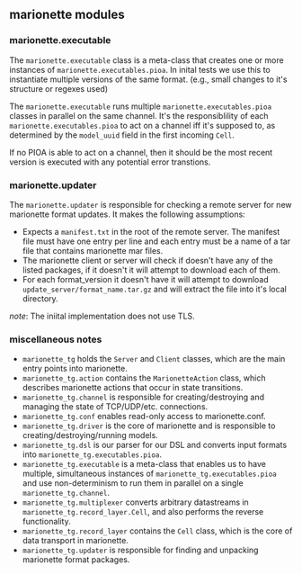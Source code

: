 marionette modules
------------------

### marionette.executable

The ```marionette.executable``` class is a meta-class that creates one or more instances of ```marionette.executables.pioa```. In inital tests we use this to instantiate multiple versions of the same format. (e.g., small changes to it's structure or regexes used)

The ```marionette.executable``` runs multiple ```marionette.executables.pioa``` classes in parallel on the same channel. It's the responsiblility of each ```marionette.executables.pioa``` to act on a channel iff it's supposed to, as determined by the ```model_uuid``` field in the first incoming ```Cell```.

If no PIOA is able to act on a channel, then it should be the most recent version is executed with any potential error transtions.

### marionette.updater

The ```marionette.updater``` is responsible for checking a remote server for new marionette format updates. It makes the following assumptions:

* Expects a ```manifest.txt``` in the root of the remote server. The manifest file must have one entry per line and each entry must be a name of a tar file that contains marionette mar files.
* The marionette client or server will check if doesn't have any of the listed packages, if it doesn't it will attempt to download each of them.
* For each format_version it doesn't have it will attempt to download ```update_server/format_name.tar.gz``` and will extract the file into it's local directory.

*note*: The iniital implementation does not use TLS.

### miscellaneous notes

* ```marionette_tg``` holds the ```Server``` and ```Client``` classes, which are the main entry points into marionette.
* ```marionette_tg.action``` contains the ```MarionetteAction``` class, which describes marionette actions that occur in state transitions.
* ```marionette_tg.channel``` is responsible for creating/destroying and managing the state of TCP/UDP/etc. connections. 
* ```marionette_tg.conf``` enables read-only access to marionette.conf.
* ```marionette_tg.driver``` is the core of marionette and is responsible to creating/destroying/running models.
* ```marionette_tg.dsl``` is our parser for our DSL and converts input formats into ```marionette_tg.executables.pioa```.
* ```marionette_tg.executable``` is a meta-class that enables us to have multiple, simultaneous instances of ```marionette_tg.executables.pioa``` and use non-determinism to run them in parallel on a single ```marionette_tg.channel```.
* ```marionette_tg.multiplexer``` converts arbitrary datastreams in ```marionette_tg.record_layer.Cell```, and also performs the reverse functionality.
* ```marionette_tg.record_layer``` contains the ```Cell``` class, which is the core of data transport in marionette.
* ```marionette_tg.updater``` is responsible for finding and unpacking marionette format packages.
